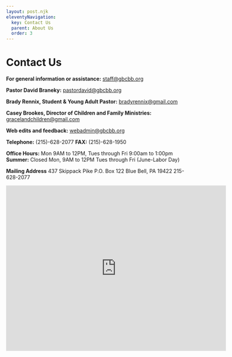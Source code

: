 ```yaml
---
layout: post.njk
eleventyNavigation:
  key: Contact Us
  parent: About Us
  order: 3
---
```


# Contact Us

**For general information or assistance:** staff@gbcbb.org

**Pastor David Braneky:** pastordavid@gbcbb.org

**Brady Rennix, Student & Young Adult Pastor:** bradyrennix@gmail.com

**Casey Brookes, Director of Children and Family Ministries:** gracelandchildren@gmail.com

**Web edits and feedback:** webadmin@gbcbb.org

**Telephone:** (215)-628-2077
**FAX:** (215)-628-1950

**Office Hours:** Mon 9AM to 12PM, Tues through Fri 9:00am to 1:00pm
**Summer:** Closed Mon, 9AM to 12PM Tues through Fri (June-Labor Day)

**Mailing Address**
437 Skippack Pike
P.O. Box 122
Blue Bell, PA 19422
215-628-2077

<iframe src="https://www.google.com/maps/embed?pb=!1m18!1m12!1m3!1d3049.7681931536595!2d-75.25916498397085!3d40.14744697939734!2m3!1f0!2f0!3f0!3m2!1i1024!2i768!4f13.1!3m3!1m2!1s0x89c6bc9a2818dc7d%3A0xd504d1564cd27c54!2sGrace%20Baptist%20Church-Blue%20Bell!5e0!3m2!1sen!2sus!4v1606764395635!5m2!1sen!2sus" width="600" height="450" frameborder="0" style="border:0;" allowfullscreen="" aria-hidden="false" tabindex="0"></iframe>

